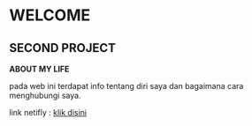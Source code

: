 # WELCOME 

## SECOND PROJECT

**ABOUT MY LIFE**

pada web ini terdapat info tentang diri saya dan bagaimana cara menghubungi saya.

link netifly : [klik disini](https://condescending-brahmagupta-276cd1.netlify.com/)